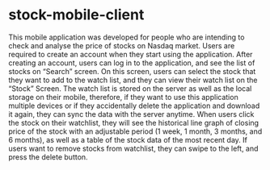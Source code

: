 # stock-mobile-client

This mobile application was developed for people who are intending to check and analyse the price of stocks on Nasdaq market. Users are required to create an account when they start using the application. After creating an account, users can log in to the application, and see the list of stocks on “Search” screen. On this screen, users can select the stock that they want to add to the watch list, and they can view their watch list on the “Stock” Screen. The watch list is stored on the server as well as the local storage on their mobile, therefore, if they want to use this application multiple devices or if they accidentally delete the application and download it again, they can sync the data with the server anytime. When users click the stock on their watchlist, they will see the historical line graph of closing price of the stock with an adjustable period (1 week, 1 month, 3 months, and 6 months), as well as a table of the stock data of the most recent day. If users want to remove stocks from watchlist, they can swipe to the left, and press the delete button.
